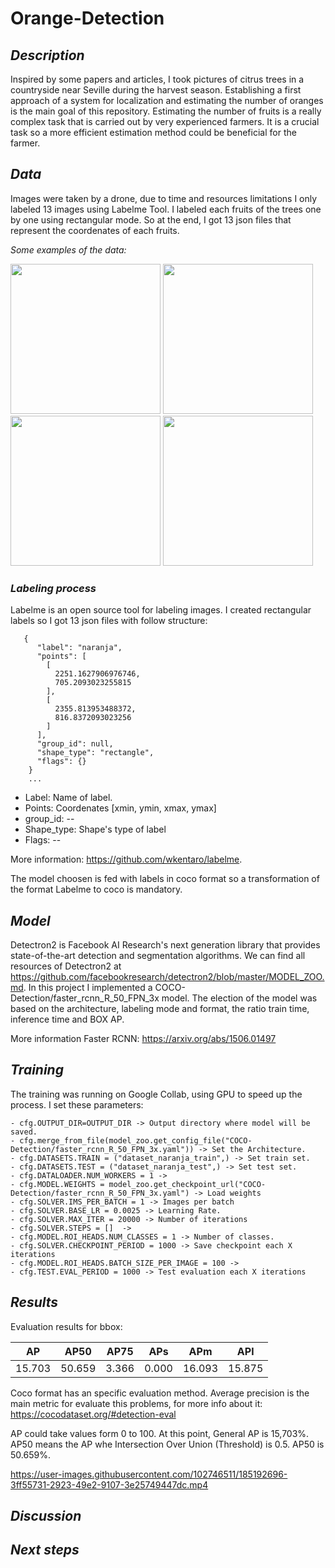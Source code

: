 # Orange-Detection

## *Description*

Inspired by some papers and articles, I took pictures of citrus trees in a countryside near Seville during the harvest season. Establishing a first approach of a system for localization and estimating the number of oranges is the main goal of this repository. Estimating the number of fruits is a really complex task that is carried out by very experienced farmers. It is a crucial task so a more efficient estimation method could be beneficial for the farmer. 

## *Data*

Images were taken by a drone, due to time and resources limitations I only labeled 13 images using Labelme Tool. I labeled each fruits of the trees one by one using rectangular mode. So at the end, I got 13 json files that represent the coordenates of each fruits.

*Some examples of the data:*

<p float="left">
  <img src="https://user-images.githubusercontent.com/102746511/185049214-bc091664-866f-473a-8054-b515afe555fc.JPG" width="240" />
  <img src="https://user-images.githubusercontent.com/102746511/185050224-416f2e01-6a88-48ee-9c4e-f7edd4191f4e.JPG" width="240" /> 
  <img src="https://user-images.githubusercontent.com/102746511/185050290-19eaa08b-a330-4e58-af20-d43381b24025.JPG" width="240" />
  <img src="https://user-images.githubusercontent.com/102746511/185050473-49a06099-0f8f-4199-9cf4-65e82666072f.JPG" width="240" />
</p>

### *Labeling process*

Labelme is an open source tool for labeling images. I created rectangular labels so I got 13 json files with follow structure:
```
   {
      "label": "naranja",
      "points": [
        [
          2251.1627906976746,
          705.2093023255815
        ],
        [
          2355.813953488372,
          816.8372093023256
        ]
      ],
      "group_id": null,
      "shape_type": "rectangle",
      "flags": {}
    }
    ...
```
- Label: Name of label.
- Points: Coordenates  [xmin, ymin, xmax, ymax]
- group_id: --
- Shape_type: Shape's type of label
- Flags: --

More information: https://github.com/wkentaro/labelme.

The model choosen is fed with labels in coco format so a transformation of the format Labelme to coco is mandatory.

## *Model*

Detectron2 is Facebook AI Research's next generation library that provides state-of-the-art detection and segmentation algorithms. We can find all resources of Detectron2 at https://github.com/facebookresearch/detectron2/blob/master/MODEL_ZOO.md. In this project I implemented a COCO-Detection/faster_rcnn_R_50_FPN_3x model. The election of the model was based on the architecture, labeling mode and format, the ratio train time, inference time and BOX AP.

More information Faster RCNN: https://arxiv.org/abs/1506.01497

## *Training*

The training was running on Google Collab, using GPU to speed up the process. I set these parameters:

```
- cfg.OUTPUT_DIR=OUTPUT_DIR -> Output directory where model will be saved.
- cfg.merge_from_file(model_zoo.get_config_file("COCO-Detection/faster_rcnn_R_50_FPN_3x.yaml")) -> Set the Architecture.
- cfg.DATASETS.TRAIN = ("dataset_naranja_train",) -> Set train set.
- cfg.DATASETS.TEST = ("dataset_naranja_test",) -> Set test set.
- cfg.DATALOADER.NUM_WORKERS = 1 ->
- cfg.MODEL.WEIGHTS = model_zoo.get_checkpoint_url("COCO-Detection/faster_rcnn_R_50_FPN_3x.yaml") -> Load weights
- cfg.SOLVER.IMS_PER_BATCH = 1 -> Images per batch
- cfg.SOLVER.BASE_LR = 0.0025 -> Learning Rate.
- cfg.SOLVER.MAX_ITER = 20000 -> Number of iterations
- cfg.SOLVER.STEPS = []  ->
- cfg.MODEL.ROI_HEADS.NUM_CLASSES = 1 -> Number of classes.
- cfg.SOLVER.CHECKPOINT_PERIOD = 1000 -> Save checkpoint each X iterations
- cfg.MODEL.ROI_HEADS.BATCH_SIZE_PER_IMAGE = 100 ->
- cfg.TEST.EVAL_PERIOD = 1000 -> Test evaluation each X iterations
```

## *Results*
 
 Evaluation results for bbox: 

|   AP   |  AP50  |  AP75  |  APs  |  APm   |  APl   |
|:------:|:------:|:------:|:-----:|:------:|:------:|
| 15.703 | 50.659 | 3.366  | 0.000 | 16.093 | 15.875 |


Coco format has an specific evaluation method. Average precision is the main metric for evaluate this problems, for more info about it: https://cocodataset.org/#detection-eval

AP could take values form 0 to 100. At this point, General AP is 15,703%. AP50 means the AP whe Intersection Over Union (Threshold) is 0.5. AP50 is 50.659%.

https://user-images.githubusercontent.com/102746511/185192696-3ff55731-2923-49e2-9107-3e25749447dc.mp4

## *Discussion*

## *Next steps*
